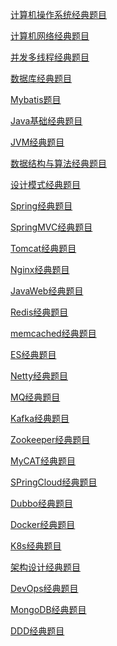 
[计算机操作系统经典题目]()

[计算机网络经典题目]()

[并发多线程经典题目]()

[数据库经典题目]()

[Mybatis题目]()

[Java基础经典题目]()

[JVM经典题目]()

[数据结构与算法经典题目]()

[设计模式经典题目]()

[Spring经典题目]()

[SpringMVC经典题目]()

[Tomcat经典题目]()

[Nginx经典题目]()

[JavaWeb经典题目]()

[Redis经典题目]()

[memcached经典题目]()

[ES经典题目]()

[Netty经典题目]()

[MQ经典题目]()

[Kafka经典题目]()

[Zookeeper经典题目]()

[MyCAT经典题目]()

[SPringCloud经典题目]()

[Dubbo经典题目]()

[Docker经典题目]()

[K8s经典题目]()

[架构设计经典题目]()

[DevOps经典题目]()

[MongoDB经典题目]()

[DDD经典题目]()

[]()

[]()

[]()